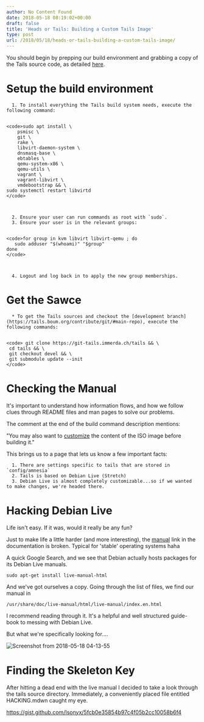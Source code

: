 ```yaml
---
author: No Content Found
date: 2018-05-18 08:19:02+00:00
draft: false
title: 'Heads or Tails: Building a Custom Tails Image'
type: post
url: /2018/05/18/heads-or-tails-building-a-custom-tails-image/
---
```


You should begin by prepping our build environment and grabbing a copy of the Tails source code, as detailed [here](https://tails.boum.org/contribute/build/).


# Setup the build environment





	  1. To install everything the Tails build system needs, execute the following command:

    
    <code>sudo apt install \
        psmisc \
        git \
        rake \
        libvirt-daemon-system \
        dnsmasq-base \
        ebtables \
        qemu-system-x86 \
        qemu-utils \
        vagrant \
        vagrant-libvirt \
        vmdebootstrap && \
    sudo systemctl restart libvirtd
    </code>



	  2. Ensure your user can run commands as root with `sudo`.
	  3. Ensure your user is in the relevant groups:

    
    <code>for group in kvm libvirt libvirt-qemu ; do
       sudo adduser "$(whoami)" "$group"
    done
    </code>



	  4. Logout and log back in to apply the new group memberships.



# Get the Sawce






	  * To get the Tails sources and checkout the [development branch](https://tails.boum.org/contribute/git/#main-repo), execute the following commands:

    
    <code> git clone https://git-tails.immerda.ch/tails && \
     cd tails && \
     git checkout devel && \
     git submodule update --init
    </code>







# Checking the Manual


It's important to understand how information flows, and how we follow clues through README files and man pages to solve our problems.

The comment at the end of the build command description mentions:

"You may also want to [customize](https://tails.boum.org/contribute/customize/) the content of the ISO image before building it."

This brings us to a page that lets us know a few important facts:



	  1. There are settings specific to tails that are stored in `config/amnesia`
	  2. Tails is based on Debian Live (Stretch)
	  3. Debian Live is almost completely customizable...so if we wanted to make changes, we're headed there.



# Hacking Debian Live


Life isn't easy. If it was, would it really be any fun?

Just to make life a little harder (and more interesting), the [manual](http://live.debian.net/manual/oldstable/html/live-manual.en.html) link in the documentation is broken. Typical for 'stable' operating systems haha

A quick Google Search, and we see that Debian actually hosts packages for its Debian Live manuals.

`sudo apt-get install live-manual-html`

And we've got ourselves a copy. Going through the list of files, we find our manual in

`/usr/share/doc/live-manual/html/live-manual/index.en.html`

I recommend reading through it. It's a helpful and well structured guide-book to messing with Debian Live.

But what we're specifically looking for....

![Screenshot from 2018-05-18 04-13-55](https://haquor.files.wordpress.com/2018/05/screenshot-from-2018-05-18-04-13-55.png)



# Finding the Skeleton Key


After hitting a dead end with the live manual I decided to take a look through the tails source directory. Immediately, a conveniently placed file entitled HACKING.mdwn caught my eye.

https://gist.github.com/Isonyx/5fcb0e35854b97c4f05b2cc10058b6f4


